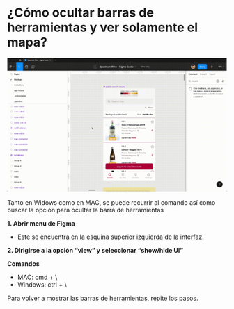 # ¿Cómo ocultar barras de herramientas y ver solamente el mapa?


![¿Cómo ocultar barras de herramientas y ver solamente el mapa?](https://raw.githubusercontent.com/walter-lkmx/lkmx-design-knowledge/main/pages/img/hide-ui.gif)

Tanto en Widows como en MAC, se puede recurrir al comando así como buscar la opción para ocultar la barra de herramientas

**1. Abrir menu de Figma**
- Este se encuentra en la esquina superior izquierda de la interfaz.

**2. Dirigirse a la opción “view” y seleccionar “show/hide UI”**

**Comandos**
- MAC: cmd + \
- Windows: ctrl + \

Para volver a mostrar las barras de herramientas, repite los pasos.